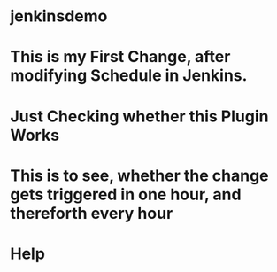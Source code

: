# jenkinsdemo
# This is my First Change, after modifying Schedule in Jenkins.
# Just Checking whether this Plugin Works
# This is to see, whether the change gets triggered in one hour, and thereforth every hour
# Help
